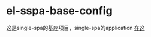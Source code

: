 # el-sspa-base-config

这是single-spa的基座项目，single-spa的application [在这](https://github.com/JinweiOS/el-sspa-app)
